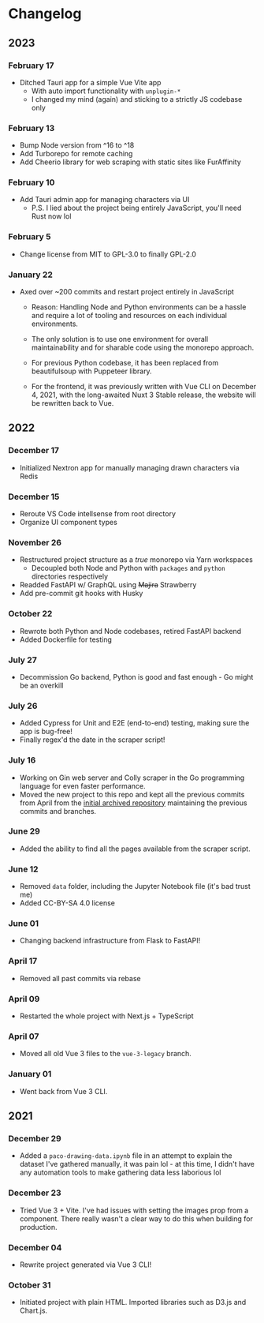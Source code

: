 # Changelog

## 2023

### February 17

- Ditched Tauri app for a simple Vue Vite app
  - With auto import functionality with `unplugin-*`
  - I changed my mind (again) and sticking to a strictly JS codebase only

### February 13

- Bump Node version from ^16 to ^18
- Add Turborepo for remote caching
- Add Cheerio library for web scraping with static sites like FurAffinity

### February 10

- Add Tauri admin app for managing characters via UI
  - P.S. I lied about the project being entirely JavaScript, you'll need Rust
    now lol

### February 5

- Change license from MIT to GPL-3.0 to finally GPL-2.0

### January 22

- Axed over ~200 commits and restart project entirely in JavaScript

  - Reason: Handling Node and Python environments can be a hassle and require a
    lot of tooling and resources on each individual environments.

  - The only solution is to use one environment for overall maintainability and
    for sharable code using the monorepo approach.

  - For previous Python codebase, it has been replaced from beautifulsoup with
    Puppeteer library.

  - For the frontend, it was previously written with Vue CLI on December 4,
    2021, with the long-awaited Nuxt 3 Stable release, the website will be
    rewritten back to Vue.

## 2022

### December 17

- Initialized Nextron app for manually managing drawn characters via Redis

### December 15

- Reroute VS Code intellsense from root directory
- Organize UI component types

### November 26

- Restructured project structure as a _true_ monorepo via Yarn workspaces
  - Decoupled both Node and Python with `packages` and `python` directories
    respectively
- Readded FastAPI w/ GraphQL using ~~Majira~~ Strawberry
- Add pre-commit git hooks with Husky

### October 22

- Rewrote both Python and Node codebases, retired FastAPI backend
- Added Dockerfile for testing

### July 27

- Decommission Go backend, Python is good and fast enough - Go might be an
  overkill

### July 26

- Added Cypress for Unit and E2E (end-to-end) testing, making sure the app is
  bug-free!
- Finally regex'd the date in the scraper script!

### July 16

- Working on Gin web server and Colly scraper in the Go programming language for
  even faster performance.
- Moved the new project to this repo and kept all the previous commits from
  April from the
  [initial archived repository](https://github.com/skepfusky/pandapaco-drawing-stats-old)
  maintaining the previous commits and branches.

### June 29

- Added the ability to find all the pages available from the scraper script.

### June 12

- Removed `data` folder, including the Jupyter Notebook file (it's bad trust me)
- Added CC-BY-SA 4.0 license

### June 01

- Changing backend infrastructure from Flask to FastAPI!

### April 17

- Removed all past commits via rebase

### April 09

- Restarted the whole project with Next.js + TypeScript

### April 07

- Moved all old Vue 3 files to the `vue-3-legacy` branch.

### January 01

- Went back from Vue 3 CLI.

## 2021

### December 29

- Added a `paco-drawing-data.ipynb` file in an attempt to explain the dataset
  I've gathered manually, it was pain lol - at this time, I didn't have any
  automation tools to make gathering data less laborious lol

### December 23

- Tried Vue 3 + Vite. I've had issues with setting the images prop from a
  component. There really wasn't a clear way to do this when building for
  production.

### December 04

- Rewrite project generated via Vue 3 CLI!

### October 31

- Initiated project with plain HTML. Imported libraries such as D3.js and
  Chart.js.
